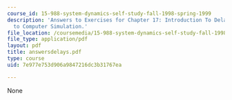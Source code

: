 ```yaml
---
course_id: 15-988-system-dynamics-self-study-fall-1998-spring-1999
description: 'Answers to Exercises for Chapter 17: Introduction To Delays from Introduction
  to Computer Simulation.'
file_location: /coursemedia/15-988-system-dynamics-self-study-fall-1998-spring-1999/7e977e753d906a9847216dc3b31767ea_answersdelays.pdf
file_type: application/pdf
layout: pdf
title: answersdelays.pdf
type: course
uid: 7e977e753d906a9847216dc3b31767ea

---
```

None